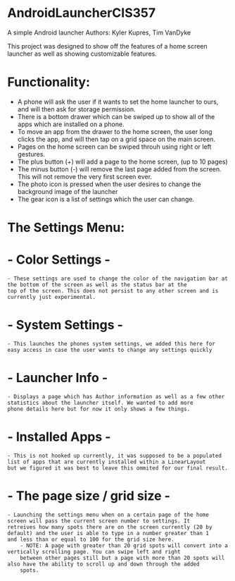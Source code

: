 # AndroidLauncherCIS357
A simple Android launcher
Authors: Kyler Kupres, Tim VanDyke

This project was designed to show off the features of a home screen launcher as well as showing customizable features.

# Functionality:
- A phone will ask the user if it wants to set the home launcher to ours, and will then ask for storage permission.
- There is a bottom drawer which can be swiped up to show all of the apps which are installed on a phone.
- To move an app from the drawer to the home screen, the user long clicks the app, and will then tap on a grid space on the main screen.
- Pages on the home screen can be swiped throuh using right or left gestures.
- The plus button (+) will add a page to the home screen, (up to 10 pages)
- The minus button (-) will remove the last page added from the screen. This will not remove the very first screen ever.
- The photo icon is pressed when the user desires to change the background image of the launcher
- The gear icon is a list of settings which the user can change.

# The Settings Menu:
# - Color Settings -
    - These settings are used to change the color of the navigation bar at the bottom of the screen as well as the status bar at the
    top of the screen. This does not persist to any other screen and is currently just experimental.
    
# - System Settings - 
    - This launches the phones system settings, we added this here for easy access in case the user wants to change any settings quickly
    
# - Launcher Info -
    - Displays a page which has Author information as well as a few other statistics about the launcher itself. We wanted to add more
    phone details here but for now it only shows a few things.
    
# - Installed Apps - 
    - This is not hooked up currently, it was supposed to be a populated list of apps that are currently installed within a LinearLayout
    but we figured it was best to leave this ommited for our final result.
    
# - The page size / grid size - 
    - Launching the settings menu when on a certain page of the home screen will pass the current screen number to settings. It
    retreives how many spots there are on the screen currently (20 by default) and the user is able to type in a number greater than 1
    and less than or equal to 100 for the grid size here. 
        - NOTE: A page with greater than 20 grid spots will convert into a vertically scrolling page. You can swipe left and right
        between other pages still but a page with more than 20 spots will also have the ability to scroll up and down through the added 
        spots.
                
                

